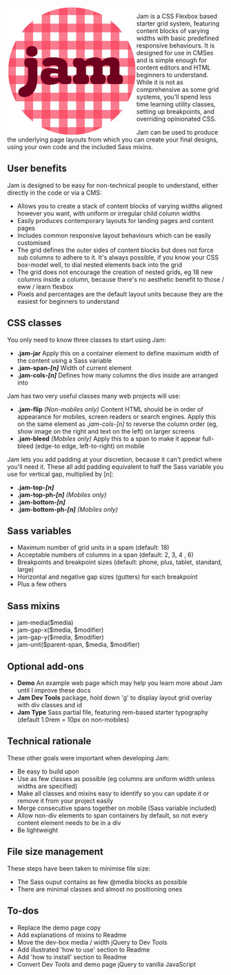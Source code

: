 <img src="docs/images/jam-logo.png" width="300px" align="left" alt="Jam logo">



Jam is a CSS Flexbox based starter grid system, featuring content blocks of varying widths with basic predefined responsive behaviours. It is designed for use in CMSes and is simple enough for content editors and HTML beginners to understand. While it is not as comprehensive as some grid systems, you'll spend less time learning utility classes, setting up breakpoints, and overriding opinionated CSS.

Jam can be used to produce the underlying page layouts from which you can create your final designs, using your own code and the included Sass mixins.

## User benefits

Jam is designed to be easy for non-technical people to understand, either directly in the code or via a CMS:

- Allows you to create a stack of content blocks of varying widths aligned however you want, with uniform or irregular child column widths
- Easily produces contemporary layouts for landing pages and content pages
- Includes common responsive layout behaviours which can be easily customised
- The grid defines the outer sides of content blocks but does not force sub columns to adhere to it. It's always possible, if you know your CSS box-model well, to dial nested elements back into the grid
- The grid does not encourage the creation of nested grids, eg 18 new columns inside a column, because there's no aesthetic benefit to those / eww / learn flexbox
- Pixels and percentages are the default layout units because they are the easiest for beginners to understand

## CSS classes

You only need to know three classes to start using Jam:

- **.jam-jar** Apply this on a container element to define maximum width of the content using a Sass variable
- **.jam-span-*[n]*** Width of current element
- **.jam-cols-*[n]*** Defines how many columns the divs inside are arranged into

Jam has two very useful classes many web projects will use:

- **.jam-flip** *(Non-mobiles only)* Content HTML should be in order of appearance for mobiles, screen readers or search engines. Apply this on the same element as *.jam-cols-[n]* to reverse the column order (eg, show image on the right and text on the left) on larger screens
- **.jam-bleed** *(Mobiles only)* Apply this to a span to make it appear full-bleed (edge-to edge, left-to-right) on mobile

Jam lets you add padding at your discretion, because it can't predict where you'll need it. These all add padding equivalent to half the Sass variable you use for vertical gap, multiplied by [n]:

- **.jam-top-*[n]***
- **.jam-top-ph-*[n]*** *(Mobiles only)*
- **.jam-bottom-*[n]***
- **.jam-bottom-ph-*[n]*** *(Mobiles only)*

## Sass variables

- Maximum number of grid units in a spam (default: 18)
- Acceptable numbers of columns in a span (default: 2, 3, 4 , 6)
- Breakpoints and breakpoint sizes (default: phone, plus, tablet, standard, large)
- Horizontal and negative gap sizes (gutters) for each breakpoint
- Plus a few others

## Sass mixins

- jam-media($media)
- jam-gap-x($media, $modifier)
- jam-gap-y($media, $modifier)
- jam-unit($parent-span, $media, $modifier)

## Optional add-ons

- **Demo** An example web page which may help you learn more about Jam until I improve these docs
- **Jam Dev Tools** package, hold down 'g' to display layout grid overlay with div classes and id
- **Jam Type** Sass partial file, featuring rem-based starter typography (default 1.0rem = 10px on non-mobiles)

## Technical rationale

These other goals were important when developing Jam:

- Be easy to build upon
- Use as few classes as possible (eg columns are uniform width unless widths are specified)
- Make all classes and mixins easy to identify so you can update it or remove it from your project easily
- Merge consecutive spans together on mobile (Sass variable included)
- Allow non-div elements to span containers by default, so not every content element needs to be in a div
- Be lightweight

## File size management

These steps have been taken to minimise file size:

- The Sass ouput contains as few @media blocks as possible
- There are minimal classes and almost no positioning ones

## To-dos

- Replace the demo page copy
- Add explanations of mixins to Readme
- Move the dev-box media / width jQuery to Dev Tools
- Add illustrated 'how to use' section to Readme
- Add 'how to install' section to Readme
- Convert Dev Tools and demo page jQuery to vanilla JavaScript